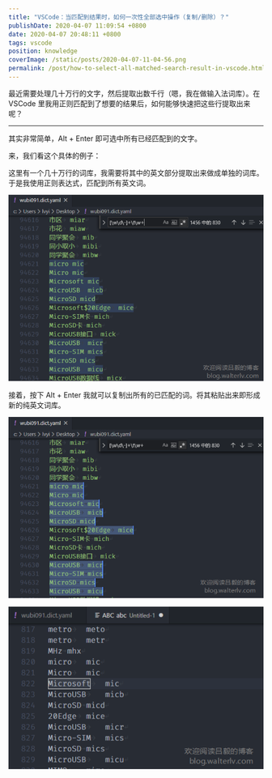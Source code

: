 ```yaml
---
title: "VSCode：当匹配到结果时，如何一次性全部选中操作（复制/删除）？"
publishDate: 2020-04-07 11:09:54 +0800
date: 2020-04-07 20:48:11 +0800
tags: vscode
position: knowledge
coverImage: /static/posts/2020-04-07-11-04-56.png
permalink: /post/how-to-select-all-matched-search-result-in-vscode.html
---
```


最近需要处理几十万行的文字，然后提取出数千行（嗯，我在做输入法词库）。在 VSCode 里我用正则匹配到了想要的结果后，如何能够快速把这些行提取出来呢？

---

其实非常简单，Alt + Enter 即可选中所有已经匹配到的文字。

来，我们看这个具体的例子：

这里有一个几十万行的词库，我需要将其中的英文部分提取出来做成单独的词库。于是我使用正则表达式，匹配到所有英文词。

![匹配文字](/static/posts/2020-04-07-11-04-56.png)

接着，按下 Alt + Enter 我就可以复制出所有的已匹配的词。将其粘贴出来即形成新的纯英文词库。

![已选中文字](/static/posts/2020-04-07-11-08-48.png)

![新的词库文件](/static/posts/2020-04-07-11-09-39.png)


